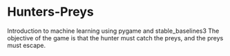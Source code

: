# Hunters-Preys
Introduction to machine learning using pygame and stable_baselines3 The objective of the game is that the hunter must catch the preys, and the preys must escape.
